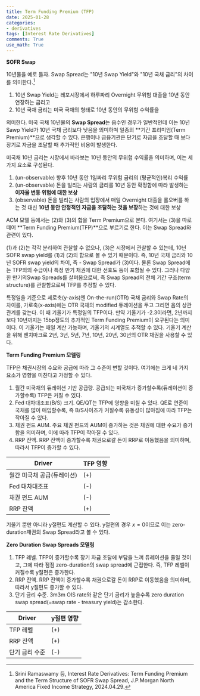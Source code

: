 ```yaml
---
title: Term Funding Premium (TFP)
date: 2025-01-28
categories: 
- derivatives
tags: [Interest Rate Derivatives]
comments: True
use_math: True
---
```






**SOFR Swap**





10년물을 예로 들자. Swap Spread는 "10년 Swap Yield"와 "10년 국채 금리"의 차이를 의미한다.[^1]

1. 10년 Swap Yield는 레포시장에서 하루짜리 Overnight 무위험 대출을 10년 동안 연장하는 금리고
2. 10년 국채 금리는 미국 국채의 형태로 10년 동안의 무위험 수익률을

의미한다. 미국 국채 10년물의 **Swap Spread**는 음수인 경우가 일반적인데 이는 10년 Sawp Yield가 10년 국채 금리보다 낮음을 의미하며 일종의 **기간 프리미엄(Term Premium)**으로 생각할 수 있다. 은행이나 금융기관은 단기로 자금을 조달할 때 보다 장기로 자금을 조달할 때 추가적인 비용이 발생한다. 

미국채 10년 금리는 시장에서 바라보는 10년 동안의 무위험 수익률을 의미하며, 이는 세 가지 요소로 구성된다.

1. (un-observable) 향후 10년 동안 1일짜리 무위험 금리의 (평균적인)복리 수익률
2. (un-observable) 돈을 빌리는 사람의 금리를 10년 동안 확정함에 따라 발생하는 **이자율 변동 위험에 대한 보상**
3. (observable) 돈을 빌리는 사람의 입장에서 매일 Overnight 대출을 롤오버를 하는 것 대신 **10년 동안 안정적인 자금을 조달하는 것을 보장**하는 것에 대한 보상

ACM 모델 등에서는 (2)와 (3)의 합을 Term Premium으로 본다. 여기서는 (3)을 따로 떼어 **Term Funding Premium(TFP)**으로 부르기로 한다. 이는 Swap Spread와 관련이 있다.



(1)과 (2)는 각각 분리하여 관찰할 수 없으나, (3)은 시장에서 관찰할 수 있는데, 10년 SOFR swap yield를 (1)과 (2)의 합으로 볼 수 있기 때문이다. 즉, 10년 국채 금리와 10년 SOFR swap yield의 차이, 즉 - Swap Spread가 (3)이다. 물론 Swap Spread에는 TFP외의 수급이나 특정 만기 채권에 대한 선호도 등이 포함될 수 있다. 그러나 다양한 만기의Swap Spreads를 살펴봄으로써, 즉 Swap Spread의 전체 기간 구조(term structure)를 관찰함으로써 TFP를 추정할 수 있다. 

특정일을 기준으로 세로축(y-axis)엔 On-the-run(OTR) 국채 금리와 Swap Rate의 차이를, 가로축(x-axis)에는 OTR 국채의 modified 듀레이션을 두고 그리면 음의 상관관계를 갖는다. 이 때 기울기가 특정일의 TFP이다. 만약 기울기가 -2.3이라면, 2년까지보다 10년까지는 15bp정도의 추가적인 Term Funding Premium이 요구된다는 의미이다. 이 기울기는 매일 계산 가능하며, 기울기의 시계열도 추적할 수 있다. 기울기 계산을 위해 벤치마크로 2년, 3년, 5년, 7년, 10년, 20년, 30년의 OTR 채권을 사용할 수 있다. 



**Term Funding Premium 모델링**

TFP은 채권시장의 수요와 공급에 따라 그 수준이 변할 것이다. 여기에는 크게 네 가지 요소가 영향을 미친다고 가정할 수 있다.

1. 월간 미국채의 듀레이션 기반 공급량. 공급되는 미국채가 증가할수록(듀레이션이 증가할수록) TFP은 커질 수 있다. 
2. Fed 대차대조표(B/S) 크기. QE/QT는 TFP에 영향을 미칠 수 있다. QE로 연준이 국채를 많이 매입할수록, 즉 B/S사이즈가 커질수록 유동성이 많아짐에 따라 TFP는 작아질 수 있다.
3. 채권 펀드 AUM. 주요 채권 펀드의 AUM이 증가하는 것은 채권에 대한 수요가 증가함을 의미하며, 이에 따라 TFP이 작아질 수 있다.
4. RRP 잔액. RRP 잔액이 증가할수록 채권으로갈 돈이 RRP로 이동했음을 의미하며, 따라서 TFP이 증가할 수 있다.

| Driver                     | TFP 영향 |
| -------------------------- | -------- |
| 월간 미국채 공급(듀레이션) | (+)      |
| Fed 대차대조표             | (-)      |
| 채권 펀드 AUM              | (-)      |
| RRP 잔액                   | (+)      |



기울기 뿐만 아니라 y절편도 계산할 수 있다. y절편의 경우 $x=0$이므로 이는 zero-duration채권의 Swap Spread라고 볼 수 있다.

**Zero Duration Swap Spreads 모델링**

1. TFP 레벨. TFP이 증가할수록 장기 자금 조달에 부담을 느껴 듀레이션을 줄일 것이고, 그에 따라 점점 zero-duration의 swap spread에 근접한다. 즉, TFP 레벨이 커질수록 y절편은 증가한다.
2. RRP 잔액. RRP 잔액이 증가할수록 채권으로갈 돈이 RRP로 이동했음을 의미하며, 따라서 y절편도 증가할 수 있다.
3. 단기 금리 수준. 3m3m OIS rate와 같은 단기 금리가 높을수록 zero duration swap spread(=swap rate - treasury yield)는 감소한다.

| Driver         | y절편 영향 |
| -------------- | ---------- |
| TFP 레벨       | (+)        |
| RRP 잔액       | (+)        |
| 단기 금리 수준 | (-)        |





[^1]: Srini Ramaswamy 등, Interest Rate Derivatives: Term Funding Premium and the Term Structure of SOFR Swap Spread, J.P.Morgan North America Fixed Income Strategy, 2024.04.29.











